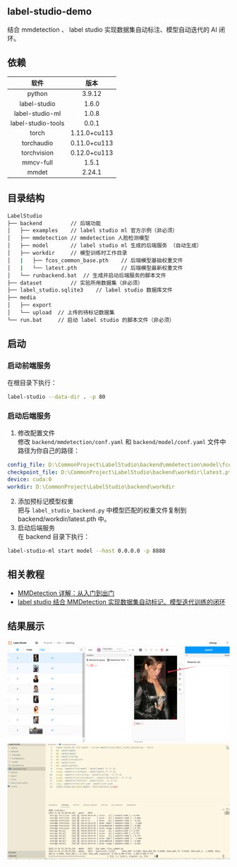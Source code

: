 ## label-studio-demo
结合 mmdetection 、 label studio 实现数据集自动标注、模型自动迭代的 AI 闭环。

## 依赖

软件    |    版本
:-: |   :-:
python   |   3.9.12
label-studio   |   1.6.0
label-studio-ml   |   1.0.8
label-studio-tools   |   0.0.1
torch   |   1.11.0+cu113
torchaudio   |   0.11.0+cu113
torchvision   |   0.12.0+cu113
mmcv-full   |   1.5.1
mmdet   |   2.24.1

## 目录结构
```bash
LabelStudio
├── backend         // 后端功能
│   ├── examples    // label studio ml 官方示例（非必须）
│   ├── mmdetection // mmdetection 人脸检测模型
│   ├── model       // label studio ml 生成的后端服务 （自动生成）
│   ├── workdir     // 模型训练时工作目录
│   |   ├── fcos_common_base.pth    // 后端模型基础权重文件
│   |   └── latest.pth              // 后端模型最新权重文件
│   └── runbackend.bat  // 生成并启动后端服务的脚本文件
├── dataset         // 实验所用数据集（非必须）      
├── label_studio.sqlite3    // label studio 数据库文件
├── media      
│   ├── export
│   └── upload  // 上传的待标记数据集
└── run.bat     // 启动 label studio 的脚本文件（非必须）
```

## 启动
### 启动前端服务
在根目录下执行：
```bash
label-studio --data-dir . -p 80
```
### 启动后端服务
1. 修改配置文件  
修改 `backend/mmdetection/conf.yaml` 和  `backend/model/conf.yaml` 文件中路径为你自己的路径：  
```yaml
config_file: D:\CommonProject\LabelStudio\backend\mmdetection\model\fcos_common.py
checkpoint_file: D:\CommonProject\LabelStudio\backend\workdir\latest.pth
device: cuda:0
workdir: D:\CommonProject\LabelStudio\backend\workdir
```
2. 添加预标记模型权重  
把与 `label_studio_backend.py` 中模型匹配的权重文件复制到 backend/workdir/latest.pth 中。
1. 启动后端服务  
在 backend 目录下执行：
```bash
label-studio-ml start model --host 0.0.0.0 -p 8888
```

## 相关教程
- [MMDetection 详解：从入门到出门](https://ifantasy.net/2022/05/20/mmdetection_setup_and_train_custom_data)
- [label studio 结合 MMDetection 实现数据集自动标记、模型迭代训练的闭环](https://ifantasy.net/2022/07/27/label_studio_setup_and_auto_label)

## 结果展示
![image](data/image1.png)
![image](data/image2.png)